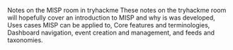 Notes on the MISP room in tryhackme
These notes on the tryhackme room will hopefully cover an introduction to MISP and why is was developed, Uses cases MISP can be applied to, Core features and terminologies, Dashboard navigation, event creation and management, and feeds and taxonomies.
